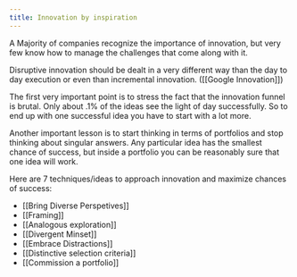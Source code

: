 ```yaml
---
title: Innovation by inspiration
---
```


A Majority of companies recognize the importance of innovation, but very few know how to manage the challenges that come along with it. 

Disruptive innovation should be dealt in a very different way than the day to day execution or even than incremental innovation.  ([[Google Innovation]])

The first very important point is to stress the fact that the innovation funnel is brutal. Only about .1% of the ideas see the light of day successfully. So to end up with one successful idea you have to start with a lot more.

Another important lesson is to start thinking in terms of portfolios and stop thinking about singular answers. Any particular idea has the smallest chance of success, but inside a portfolio you can be reasonably sure that one idea will work.

Here are 7 techniques/ideas to approach innovation and maximize chances of success:

* [[Bring Diverse Perspetives]]
* [[Framing]]
* [[Analogous exploration]]
* [[Divergent Minset]]
* [[Embrace Distractions]]
* [[Distinctive selection criteria]]
* [[Commission a portfolio]]
